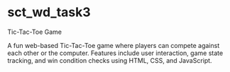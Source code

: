 # sct_wd_task3

Tic-Tac-Toe Game

A fun web-based Tic-Tac-Toe game where players can compete against each other or the computer. Features include user interaction, game state tracking, and win condition checks using HTML, CSS, and JavaScript.

